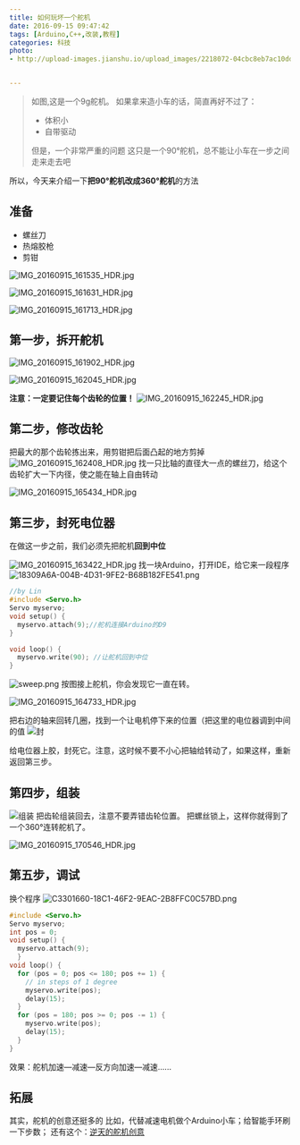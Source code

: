 ```yaml
---
title: 如何玩坏一个舵机
date: 2016-09-15 09:47:42
tags: [Arduino,C++,改装,教程]
categories: 科技  
photo:
- http://upload-images.jianshu.io/upload_images/2218072-04cbc8eb7ac10ddc.jpg?imageMogr2/auto-orient/strip%7CimageView2/2/w/1240


---
```




> 如图,这是一个9g舵机。
> 如果拿来造小车的话，简直再好不过了：
>
> * 体积小
> * 自带驱动
>
> 但是，一个非常严重的问题
> 这只是一个90°舵机，总不能让小车在一步之间走来走去吧

所以，今天来介绍一下**把90°舵机改成360°舵机**的方法

<!-- more -->

## 准备

* 螺丝刀
* 热熔胶枪
* 剪钳


![IMG_20160915_161535_HDR.jpg](http://upload-images.jianshu.io/upload_images/2218072-7d91c87294adb382.jpg?imageMogr2/auto-orient/strip%7CimageView2/2/w/1240)


![IMG_20160915_161631_HDR.jpg](http://upload-images.jianshu.io/upload_images/2218072-9be63a06eca9dc43.jpg?imageMogr2/auto-orient/strip%7CimageView2/2/w/1240)


![IMG_20160915_161713_HDR.jpg](http://upload-images.jianshu.io/upload_images/2218072-1268a3416a45d375.jpg?imageMogr2/auto-orient/strip%7CimageView2/2/w/1240)

## 第一步，拆开舵机

![IMG_20160915_161902_HDR.jpg](http://upload-images.jianshu.io/upload_images/2218072-7bc137198ac65914.jpg?imageMogr2/auto-orient/strip%7CimageView2/2/w/1240)


![IMG_20160915_162045_HDR.jpg](http://upload-images.jianshu.io/upload_images/2218072-ce45e1ce8a869ed2.jpg?imageMogr2/auto-orient/strip%7CimageView2/2/w/1240)

**注意：一定要记住每个齿轮的位置！**
![IMG_20160915_162245_HDR.jpg](http://upload-images.jianshu.io/upload_images/2218072-f81faeac715a89f7.jpg?imageMogr2/auto-orient/strip%7CimageView2/2/w/1240)

## 第二步，修改齿轮
把最大的那个齿轮拣出来，用剪钳把后面凸起的地方剪掉
![IMG_20160915_162408_HDR.jpg](http://upload-images.jianshu.io/upload_images/2218072-2fab2f9620b5efb2.jpg?imageMogr2/auto-orient/strip%7CimageView2/2/w/1240)
找一只比轴的直径大一点的螺丝刀，给这个齿轮扩大一下内径，使之能在轴上自由转动

![IMG_20160915_165434_HDR.jpg](http://upload-images.jianshu.io/upload_images/2218072-b5de55e257df450e.jpg?imageMogr2/auto-orient/strip%7CimageView2/2/w/1240)

## 第三步，封死电位器
在做这一步之前，我们必须先把舵机**回到中位**

![IMG_20160915_163422_HDR.jpg](http://upload-images.jianshu.io/upload_images/2218072-3f7127da4c2c8d88.jpg?imageMogr2/auto-orient/strip%7CimageView2/2/w/1240)
找一块Arduino，打开IDE，给它来一段程序
![18309A6A-004B-4D31-9FE2-B68B182FE541.png](http://upload-images.jianshu.io/upload_images/2218072-0eac79985ab1ae33.png?imageMogr2/auto-orient/strip%7CimageView2/2/w/1240)

``` cpp
//by Lin
#include <Servo.h>
Servo myservo;
void setup() {
  myservo.attach(9);//舵机连接Arduino的D9
}

void loop() {
  myservo.write(90); //让舵机回到中位
}
```


![sweep.png](http://upload-images.jianshu.io/upload_images/2218072-41374b07e5f87b06.png?imageMogr2/auto-orient/strip%7CimageView2/2/w/1240)
按图接上舵机，你会发现它一直在转。


![IMG_20160915_164733_HDR.jpg](http://upload-images.jianshu.io/upload_images/2218072-04e91993e3d57d4d.jpg?imageMogr2/auto-orient/strip%7CimageView2/2/w/1240)

把右边的轴来回转几圈，找到一个让电机停下来的位置（把这里的电位器调到中间的值
![封](http://upload-images.jianshu.io/upload_images/2218072-964d07b3c4c304d4.jpg?imageMogr2/auto-orient/strip%7CimageView2/2/w/1240)

给电位器上胶，封死它。注意，这时候不要不小心把轴给转动了，如果这样，重新返回第三步。

## 第四步，组装

![组装](http://upload-images.jianshu.io/upload_images/2218072-d0aec7a2cb430e4c.jpg?imageMogr2/auto-orient/strip%7CimageView2/2/w/1240)
把齿轮组装回去，注意不要弄错齿轮位置。
把螺丝锁上，这样你就得到了一个360°连转舵机了。

![IMG_20160915_170546_HDR.jpg](http://upload-images.jianshu.io/upload_images/2218072-01f991e787bdf9c5.jpg?imageMogr2/auto-orient/strip%7CimageView2/2/w/1240)

## 第五步，调试
换个程序
![C3301660-18C1-46F2-9EAC-2B8FFC0C57BD.png](http://upload-images.jianshu.io/upload_images/2218072-07da3db46e5dc2db.png?imageMogr2/auto-orient/strip%7CimageView2/2/w/1240)

``` cpp
#include <Servo.h>
Servo myservo;  
int pos = 0;
void setup() {
  myservo.attach(9);  
  }
void loop() {
  for (pos = 0; pos <= 180; pos += 1) {
    // in steps of 1 degree
    myservo.write(pos);              
    delay(15);                       
  }
  for (pos = 180; pos >= 0; pos -= 1) {
    myservo.write(pos);              
    delay(15);                       
  }
}

```

效果：舵机加速—减速—反方向加速—减速......

## 拓展
其实，舵机的创意还挺多的
比如，代替减速电机做个Arduino小车；给智能手环刷一下步数；
还有这个：[逆天的舵机创意](http://mp.weixin.qq.com/s?__biz=MjM5MzUzODg2NA==&mid=2652149326&idx=1&sn=1760691e14cd110345f1847658acefd3&mpshare=1&scene=1&srcid=1003cUr6AYjfze46sYqMbGmP#rd)
